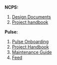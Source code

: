 **NCPS:**
1. [Design Documents](https://goto.netcompany.com/cases/GTE2378/PSDEM/Deliverables/Forms/AllItems.aspx?RootFolder=%2Fcases%2FGTE2378%2FPSDEM%2FDeliverables%2FDocuments%2FDesign&FolderCTID=0x01200097447D70C4103C4FB1EF6034BEEACD2E&View=%7B5265B331%2DCEC5%2D4F2C%2DA69C%2D7601CA55D0A0%7D)
2. [Project handbook](https://goto.netcompany.com/cases/GTE2378/PSDEM/Deliverables/Documents/Onboarding/P0150%20-%20Project%20Handbook.docx)

**Pulse:**
1. [Pulse Onboarding](https://goto.netcompany.com/cases/GTE1828/NCPULSE/Deliverables/Platform%20team%20\(internal\)/Initiatives/02%20-%20Onboarding/Pulse-Onboarding.docx)
2. [Project Handbook](https://goto.netcompany.com/cases/GTE1828/NCPULSE/Deliverables/Platform%20team%20\(internal\)/P0150%20-%20Project%20Handbook.docx)
3. [Maintenance Guide](https://goto.netcompany.com/cases/GTE1828/NCPULSE/Deliverables/Platform%20team%20\(internal\)/O0300%20-%20Maintenance%20Guide.docx)
4. [Feed](https://netcompany-my.sharepoint.com/personal/nhlua_netcompany_com/Documents/Docs/01.%20PULSE%20PLATFORM/02.%20FEED/KR-Query%20Stream%20Feed%20Maintenance-120924-055352%20\(1\).pdf)